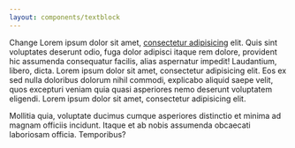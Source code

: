 ```yaml
---
layout: components/textblock
---
```


Change
Lorem ipsum dolor sit amet, [consectetur adipisicing](dassad) elit. Quis sint voluptates deserunt odio, fuga dolor adipisci itaque rem dolore, provident hic assumenda
consequatur facilis, alias aspernatur impedit! Laudantium, libero, dicta. Lorem ipsum dolor sit amet, consectetur adipisicing elit. Eos ex sed nulla doloribus
dolorum nihil commodi, explicabo aliquid saepe velit, quos excepturi veniam quia quasi asperiores nemo deserunt voluptatem eligendi.
Lorem ipsum dolor sit amet, consectetur adipisicing elit.

Mollitia quia, voluptate ducimus cumque asperiores distinctio et minima ad magnam officiis incidunt.
Itaque et ab nobis assumenda obcaecati laboriosam officia. Temporibus?
